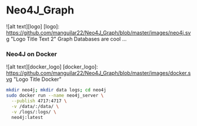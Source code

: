 # Neo4J_Graph
![alt text][logo]
[logo]: https://github.com/manguilar22/Neo4J_Graph/blob/master/images/neo4j.svg "Logo Title Text 2"
Graph Databases are cool ...
### Neo4J on Docker
![alt text][docker_logo]
[docker_logo]: https://github.com/manguilar22/Neo4J_Graph/blob/master/images/docker.svg "Logo Title Docker"
``` bash
mkdir neo4j; mkdir data logs; cd neo4j
sudo docker run --name neo4j_server \
  --publish 4717:4717 \
  -v /data/:/data/ \
  -v /logs/:logs/ \
  neo4j:latest
```
